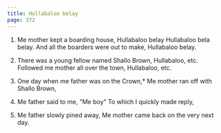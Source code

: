 ```yaml
---
title: Hullabaloo belay
page: 372
---  
```


1.  Me mother kept a boarding house,
Hullabaloo belay
Hullabaloo bela belay.
And all the boarders were out to make,
Hullabaloo belay.

2. There was a young fellow named Shallo Brown,
Hullabaloo, etc.
Followed me mother all over the town,
Hullabaloo, etc.

3. One day when me father was on the Crown,*
Me mother ran off with Shallo Brown,

4. Me father said to me, "Me boy"
To which I quickly made reply,

5. Me father slowly pined away,
Me mother came back on the very next day.